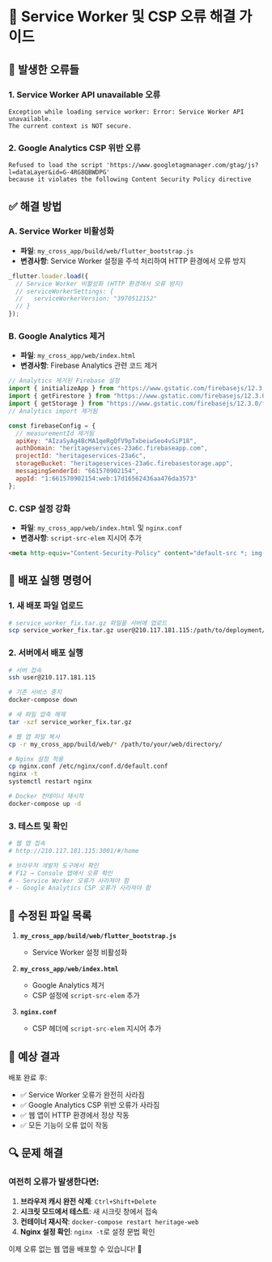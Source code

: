 # 🔧 Service Worker 및 CSP 오류 해결 가이드

## 🚨 **발생한 오류들**

### 1. Service Worker API unavailable 오류
```
Exception while loading service worker: Error: Service Worker API unavailable.
The current context is NOT secure.
```

### 2. Google Analytics CSP 위반 오류
```
Refused to load the script 'https://www.googletagmanager.com/gtag/js?l=dataLayer&id=G-4RG8QBWDPG' 
because it violates the following Content Security Policy directive
```

## ✅ **해결 방법**

### A. Service Worker 비활성화
- **파일**: `my_cross_app/build/web/flutter_bootstrap.js`
- **변경사항**: Service Worker 설정을 주석 처리하여 HTTP 환경에서 오류 방지

```javascript
_flutter.loader.load({
  // Service Worker 비활성화 (HTTP 환경에서 오류 방지)
  // serviceWorkerSettings: {
  //   serviceWorkerVersion: "3970512152"
  // }
});
```

### B. Google Analytics 제거
- **파일**: `my_cross_app/web/index.html`
- **변경사항**: Firebase Analytics 관련 코드 제거

```javascript
// Analytics 제거된 Firebase 설정
import { initializeApp } from "https://www.gstatic.com/firebasejs/12.3.0/firebase-app.js";
import { getFirestore } from "https://www.gstatic.com/firebasejs/12.3.0/firebase-firestore.js";
import { getStorage } from "https://www.gstatic.com/firebasejs/12.3.0/firebase-storage.js";
// Analytics import 제거됨

const firebaseConfig = {
  // measurementId 제거됨
  apiKey: "AIzaSyAg4BcMA1qeRgQfV9pTxbeiwSeo4vSiP18",
  authDomain: "heritageservices-23a6c.firebaseapp.com",
  projectId: "heritageservices-23a6c",
  storageBucket: "heritageservices-23a6c.firebasestorage.app",
  messagingSenderId: "661570902154",
  appId: "1:661570902154:web:17d16562436aa476da3573"
};
```

### C. CSP 설정 강화
- **파일**: `my_cross_app/web/index.html` 및 `nginx.conf`
- **변경사항**: `script-src-elem` 지시어 추가

```html
<meta http-equiv="Content-Security-Policy" content="default-src *; img-src * data: blob:; media-src * data: blob:; connect-src *; script-src * 'unsafe-inline' 'unsafe-eval'; style-src * 'unsafe-inline'; font-src * data:; frame-ancestors *; script-src-elem * 'unsafe-inline' 'unsafe-eval';">
```

## 🚀 **배포 실행 명령어**

### 1. **새 배포 파일 업로드**
```bash
# service_worker_fix.tar.gz 파일을 서버에 업로드
scp service_worker_fix.tar.gz user@210.117.181.115:/path/to/deployment/
```

### 2. **서버에서 배포 실행**
```bash
# 서버 접속
ssh user@210.117.181.115

# 기존 서비스 중지
docker-compose down

# 새 파일 압축 해제
tar -xzf service_worker_fix.tar.gz

# 웹 앱 파일 복사
cp -r my_cross_app/build/web/* /path/to/your/web/directory/

# Nginx 설정 적용
cp nginx.conf /etc/nginx/conf.d/default.conf
nginx -t
systemctl restart nginx

# Docker 컨테이너 재시작
docker-compose up -d
```

### 3. **테스트 및 확인**
```bash
# 웹 앱 접속
# http://210.117.181.115:3001/#/home

# 브라우저 개발자 도구에서 확인
# F12 → Console 탭에서 오류 확인
# - Service Worker 오류가 사라져야 함
# - Google Analytics CSP 오류가 사라져야 함
```

## 📁 **수정된 파일 목록**

1. **`my_cross_app/build/web/flutter_bootstrap.js`**
   - Service Worker 설정 비활성화

2. **`my_cross_app/web/index.html`**
   - Google Analytics 제거
   - CSP 설정에 `script-src-elem` 추가

3. **`nginx.conf`**
   - CSP 헤더에 `script-src-elem` 지시어 추가

## 🎯 **예상 결과**

배포 완료 후:
- ✅ Service Worker 오류가 완전히 사라짐
- ✅ Google Analytics CSP 위반 오류가 사라짐
- ✅ 웹 앱이 HTTP 환경에서 정상 작동
- ✅ 모든 기능이 오류 없이 작동

## 🔍 **문제 해결**

### 여전히 오류가 발생한다면:
1. **브라우저 캐시 완전 삭제**: `Ctrl+Shift+Delete`
2. **시크릿 모드에서 테스트**: 새 시크릿 창에서 접속
3. **컨테이너 재시작**: `docker-compose restart heritage-web`
4. **Nginx 설정 확인**: `nginx -t`로 설정 문법 확인

이제 오류 없는 웹 앱을 배포할 수 있습니다! 🚀



